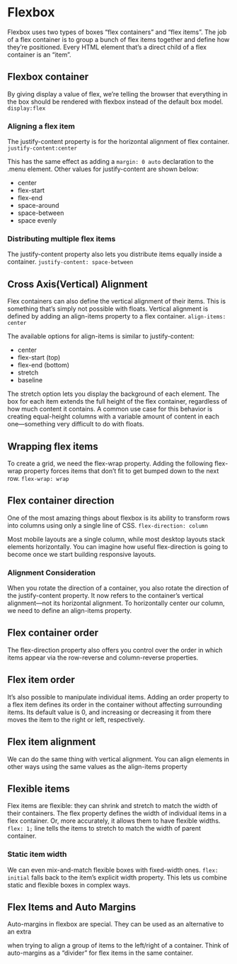 # Flexbox

Flexbox uses two types of boxes “flex containers” and “flex items”. The job of a flex container is to group a bunch of flex items together and define how they’re positioned. Every HTML element that’s a direct child of a flex container is an “item”.

## Flexbox container

By giving display a value of flex, we’re telling the browser that everything in the box should be rendered with flexbox instead of the default box model.
`display:flex`

### Aligning a flex item

The justify-content property is for the horizontal alignment of flex container.
`justify-content:center`

This has the same effect as adding a `margin: 0 auto` declaration to the .menu element.
Other values for justify-content are shown below:

* center
* flex-start
* flex-end
* space-around
* space-between
* space evenly

### Distributing multiple flex items

The justify-content property also lets you distribute items equally inside a container.
`justify-content: space-between`

## Cross Axis(Vertical) Alignment

Flex containers can also define the vertical alignment of their items. This is something that’s simply not possible with floats. Vertical alignment is defined by adding an align-items property to a flex container.
`align-items: center`

The available options for align-items is similar to justify-content:

* center
* flex-start   (top)
* flex-end      (bottom)
* stretch
* baseline

The stretch option lets you display the background of each element. The box for each item extends the full height of the flex container, regardless of how much content it contains. A common use case for this behavior is creating equal-height columns with a variable amount of content in each one—something very difficult to do with floats.

## Wrapping flex items

To create a grid, we need the flex-wrap property. Adding the following flex-wrap property forces items that don’t fit to get bumped down to the next row.
`flex-wrap: wrap`

## Flex container direction

One of the most amazing things about flexbox is its ability to transform rows into columns using only a single line of CSS.
`flex-direction: column`

Most mobile layouts are a single column, while most desktop layouts stack elements horizontally. You can imagine how useful flex-direction is going to become once we start building responsive layouts.

### Alignment Consideration

When you rotate the direction of a container, you also rotate the direction of the justify-content property. It now refers to the container’s vertical alignment—not its horizontal alignment. To horizontally center our column, we need to define an align-items property.

## Flex container order

The flex-direction property also offers you control over the order in which items appear via the row-reverse and column-reverse properties.

## Flex item order

It’s also possible to manipulate individual items. Adding an order property to a flex item defines its order in the container without affecting surrounding items. Its default value is 0, and increasing or decreasing it from there moves the item to the right or left, respectively.

## Flex item alignment

We can do the same thing with vertical alignment. You can align elements in other ways using the same values as the align-items property

## Flexible items

Flex items are flexible: they can shrink and stretch to match the width of their containers. The flex property defines the width of individual items in a flex container. Or, more accurately, it allows them to have flexible widths.
`flex: 1;` line tells the items to stretch to match the width of parent container.

### Static item width

We can even mix-and-match flexible boxes with fixed-width ones. `flex: initial` falls back to the item’s explicit width property. This lets us combine static and flexible boxes in complex ways.

## Flex Items and Auto Margins

Auto-margins in flexbox are special. They can be used as an alternative to an extra <div> when trying to align a group of items to the left/right of a container. Think of auto-margins as a “divider” for flex items in the same container.


